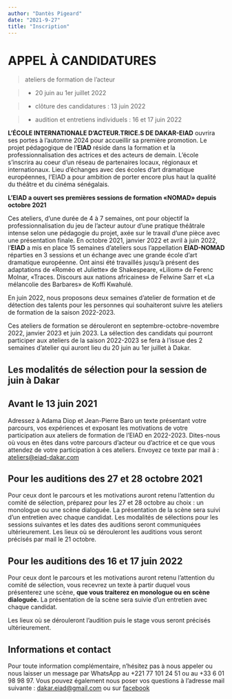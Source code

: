 ```yaml
---
author: "Dantès Pigeard"
date: "2021-9-27"
title: "Inscription"
---
```


# APPEL À CANDIDATURES

> ateliers de formation de l’acteur

> - 20 juin au 1er juillet 2022

> - clôture des candidatures : 13 juin 2022

> - audition et entretiens individuels : 16 et 17 juin 2022

**L’ÉCOLE INTERNATIONALE D’ACTEUR.TRICE.S DE DAKAR-EIAD** ouvrira ses portes à l’automne 2024 pour accueillir sa première
promotion. Le projet pédagogique de l’**EIAD** réside dans la formation et la professionnalisation
des actrices et des acteurs de demain. L’école s’inscrira au coeur d’un réseau de partenaires locaux, régionaux
et internationaux. Lieu d’échanges avec des écoles d’art dramatique européennes, l’EIAD a pour ambition
de porter encore plus haut la qualité du théâtre et du cinéma sénégalais.

**L’EIAD a ouvert ses premières sessions de formation «NOMAD» depuis octobre 2021**

Ces ateliers, d’une durée de 4 à 7 semaines, ont pour objectif la professionnalisation du jeu de l’acteur autour
d’une pratique théâtrale intense selon une pédagogie du projet, axée sur le travail d’une pièce avec une présentation
finale. En octobre 2021, janvier 2022 et avril à juin 2022, l’**EIAD** a mis en place 15 semaines d’ateliers sous
l’appellation **EIAD-NOMAD** réparties en 3 sessions et un échange avec une grande école d’art dramatique européenne.
Ont ainsi été travaillés jusqu’à présent des adaptations de «Roméo et Juliette» de Shakespeare, «Liliom»
de Ferenc Molnar, «Traces. Discours aux nations africaines» de Felwine Sarr et «La mélancolie des Barbares» de
Koffi Kwahulé.

En juin 2022, nous proposons deux semaines d’atelier de formation et de détection des talents pour les personnes
qui souhaiteront suivre les ateliers de formation de la saison 2022-2023.

Ces ateliers de formation se dérouleront en septembre-octobre-novembre 2022, janvier 2023 et juin 2023. La sélection
des candidats qui pourront participer aux ateliers de la saison 2022-2023 se fera à l’issue des 2 semaines
d’atelier qui auront lieu du 20 juin au 1er juillet à Dakar.

## Les modalités de sélection pour la session de juin à Dakar

## Avant le 13 juin 2021

Adressez à Adama Diop et Jean-Pierre Baro un texte présentant votre parcours, vos expériences et exposant les
motivations de votre participation aux ateliers de formation de l’EIAD en 2022-2023. Dites-nous où vous en êtes
dans votre parcours d’acteur ou d’actrice et ce que vous attendez de votre participation à ces ateliers. Envoyez
ce texte par mail à : ateliers@eiad-dakar.com

## Pour les auditions des 27 et 28 octobre 2021

Pour ceux dont le parcours et les motivations auront retenu l’attention du comité de sélection, préparez pour les 27 et 28 octobre
au choix : un monologue ou une scène dialoguée. La présentation de la scène sera suivi d’un entretien avec chaque candidat.
Les modalités de sélections pour les sessions suivantes et les dates des auditions seront communiquées ultérieurement. Les
lieux où se dérouleront les auditions vous seront précisés par mail le 21 octobre.

## Pour les auditions des 16 et 17 juin 2022

Pour ceux dont le parcours et les motivations auront retenu l’attention du comité de sélection, vous recevrez un
texte à partir duquel vous présenterez une scène, **que vous traiterez en monologue ou en scène dialoguée.** La
présentation de la scène sera suivie d’un entretien avec chaque candidat.

Les lieux où se dérouleront l’audition puis le stage vous seront précisés ultérieurement.

## Informations et contact

Pour toute information complémentaire, n’hésitez pas à nous appeler ou nous laisser un message par WhatsApp au +221 77 101
24 51 ou au +33 6 01 98 98 97. Vous pouvez également nous poser vos questions à l’adresse mail suivante : dakar.eiad@gmail.com ou sur [facebook](https://www.facebook.com/eiad.dakar/)
